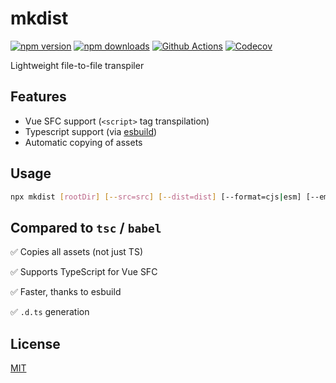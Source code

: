 # mkdist

[![npm version][npm-version-src]][npm-version-href]
[![npm downloads][npm-downloads-src]][npm-downloads-href]
[![Github Actions][github-actions-src]][github-actions-href]
[![Codecov][codecov-src]][codecov-href]

<!-- ![...](.github/banner.svg) -->

Lightweight file-to-file transpiler

## Features

- Vue SFC support (`<script>` tag transpilation)
- Typescript support (via [esbuild](https://github.com/evanw/esbuild))
- Automatic copying of assets

## Usage

```bash
npx mkdist [rootDir] [--src=src] [--dist=dist] [--format=cjs|esm] [--emit-types=true|ts|false]
```

## Compared to `tsc` / `babel`

✅ Copies all assets (not just TS)

✅ Supports TypeScript for Vue SFC

✅ Faster, thanks to esbuild

✅ `.d.ts` generation

## License

[MIT](./LICENSE)

<!-- Badges -->
[npm-version-src]: https://img.shields.io/npm/v/mkdist?style=flat-square
[npm-version-href]: https://npmjs.com/package/mkdist

[npm-downloads-src]: https://img.shields.io/npm/dm/mkdist?style=flat-square
[npm-downloads-href]: https://npmjs.com/package/mkdist

[github-actions-src]: https://img.shields.io/github/workflow/status/nuxt-contrib/mkdist/ci/main?style=flat-square
[github-actions-href]: https://github.com/nuxt-contrib/mkdist/actions?query=workflow%3Aci

[codecov-src]: https://img.shields.io/codecov/c/gh/nuxt-contrib/mkdist/main?style=flat-square
[codecov-href]: https://codecov.io/gh/nuxt-contrib/mkdist
